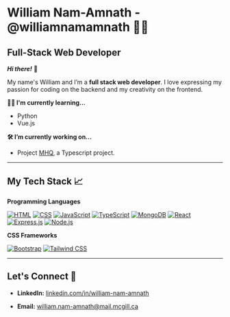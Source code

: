 # William Nam-Amnath - @williamnamamnath 👨‍💻

## Full-Stack Web Developer 



***Hi there!*** 👋 


My name's William and I’m a **full stack web developer**. I love expressing my passion for coding on the backend and my creativity on the frontend. 

**👨‍💻 I'm currently learning...** 
- Python
- Vue.js


**🛠️ I’m currently working on...**
- Project [MHQ](https://github.com/williamnamamnath/mhq-app), a Typescript project.



------------

## My Tech Stack 📈

**Programming Languages**

<a href="#"><img alt="HTML" src="https://img.shields.io/badge/HTML-E34F26.svg?logo=html5&logoColor=white"></a>
<a href="#"><img alt="CSS" src="https://img.shields.io/badge/CSS-1572B6.svg?logo=css3&logoColor=white"></a>
<a href="#"><img alt="JavaScript" src="https://img.shields.io/badge/JavaScript-F7DF1E.svg?logo=javascript&logoColor=black"></a>
<a href="#"><img alt="TypeScript" src="https://img.shields.io/badge/TypeScript-007ACC.svg?logo=typescript&logoColor=white"></a> 
<a href="#"><img alt="MongoDB" src ="https://img.shields.io/badge/MongoDB-4ea94b.svg?logo=mongodb&logoColor=white"></a>
<a href="#"><img alt="React" src="https://img.shields.io/badge/React-20232a.svg?logo=react&logoColor=%2361DAFB"></a>
<a href="#"><img alt="Express.js" src="https://img.shields.io/badge/Express.js-404d59.svg?logo=express&logoColor=white"></a>
<a href="#"><img alt="Node.js" src="https://img.shields.io/badge/Node.js-43853D.svg?logo=node.js&logoColor=white"></a>

**CSS Frameworks**

<a href="#"><img alt="Bootstrap" src="https://img.shields.io/badge/Bootstrap-%23563D7C?style=for-the-badge&logo=bootstrap&logoColor=white"></a>
<a href="#"><img alt="Tailwind CSS" src="https://img.shields.io/badge/Tailwind_CSS-%2338B2AC?style=for-the-badge&logo=tailwind-css&logoColor=white"></a>


------------

## Let's Connect 🤝 

 

- **LinkedIn:** [linkedin.com/in/william-nam-amnath](linkedin.com/in/william-nam-amnath) 

- **Email:** william.nam-amnath@mail.mcgill.ca
